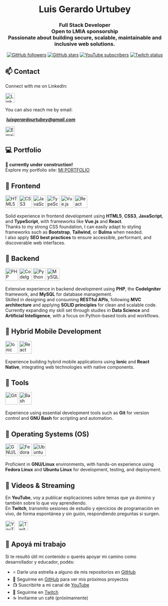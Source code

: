 <h1 align="center">Luis Gerardo Urtubey</h1>

<h3 align="center">
  <strong>Full Stack Developer</strong><br>
  Open to LMIA sponsorship<br>
  Passionate about building secure, scalable, maintainable and inclusive web solutions.
</h3>

<div align="center">
  <a href="https://github.com/LuchoUrtubey?tab=followers"><img src="https://img.shields.io/github/followers/LuchoUrtubey" alt="GitHub followers"/></a>
  <a href="https://stars.github.com/profiles/LuchoUrtubey/"><img src="https://img.shields.io/github/stars/LuchoUrtubey" alt="GitHub stars"/></a>
  <a href="https://youtube.com/UCTGuspmcC2if9N5knX0eUEw?sub_confirmation=1"><img src="https://img.shields.io/youtube/channel/subscribers/UCTGuspmcC2if9N5knX0eUEw?style=social" alt="YouTube subscribers"/></a>
  <a href="https://twitch.com/luchourtubey"><img src="https://img.shields.io/twitch/status/luchourtubey?style=social" alt="Twitch status"/></a>
</div>

## 📫 Contact

Connect with me on LinkedIn:

<a href="https://www.linkedin.com/in/luisgerardourtubey/" target="_blank">
  <img src="https://luchourtubey.github.io/assets/img/linkedin-tile.svg" alt="LinkedIn" width="30" height="30"/>
</a>

You can also reach me by email:

<b><i>&nbsp;luisgerardourtubey@gmail.com</i></b>

<a href="mailto:luisgerardourtubey@gmail.com" target="_blank">
  <img src="https://luchourtubey.github.io/assets/img/mail-ios.svg" alt="Email" title="Email" width="30" height="30"/>
</a>

## 💻 Portfolio

**🚧 currently under construction!**<br>
Explore my portfolio site: [MI PORTFOLIO](https://luchourtubey.github.io/)

## 🔹 Frontend

<p align="left">
  <img src="https://luchourtubey.github.io/assets/img/w3_html5-icon.svg" alt="HTML5" title="HTML5" width="40" height="40"/>
  <img src="https://luchourtubey.github.io/assets/img/w3_css-icon.svg" alt="CSS3" title="CSS3" width="40" height="40"/>
  <img src="https://luchourtubey.github.io/assets/img/javascript-icon.svg" alt="JavaScript" title="JavaScript" width="40" height="40"/>
  <img src="https://luchourtubey.github.io/assets/img/typescriptlang-icon.svg" alt="TypeScript" title="TypeScript" width="40" height="40"/>
  <img src="https://luchourtubey.github.io/assets/img/vuejs-icon.svg" alt="Vue.js" title="Vue.js" width="40" height="40"/>
  <img src="https://luchourtubey.github.io/assets/img/reactjs-icon.svg" alt="React" title="React" width="40" height="40"/>
</p>

Solid experience in frontend development using **HTML5**, **CSS3**, **JavaScript**, and **TypeScript**, with frameworks like **Vue.js** and **React**.  
Thanks to my strong CSS foundation, I can easily adapt to styling frameworks such as **Bootstrap**, **Tailwind**, or **Bulma** when needed.  
I also apply **SEO best practices** to ensure accessible, performant, and discoverable web interfaces.

## 🔹 Backend

<p align="left">
  <img src="https://luchourtubey.github.io/assets/img/php-logo.svg" alt="PHP" title="PHP" width="40" height="40"/>
  <img src="https://luchourtubey.github.io/assets/img/codeigniter.svg" alt="CodeIgniter" title="CodeIgniter" width="40" height="40"/>
  <img src="https://luchourtubey.github.io/assets/img/python-icon.svg" alt="Python" title="Python" width="40" height="40"/>
  <img src="https://luchourtubey.github.io/assets/img/mysql-official.svg" alt="MySQL" title="MySQL" width="40" height="40"/>
</p>

Extensive experience in backend development using **PHP**, the **CodeIgniter** framework, and **MySQL** for database management.  
Skilled in designing and consuming **RESTful APIs**, following **MVC architecture** and applying **SOLID principles** for clean and scalable code.  
Currently expanding my skill set through studies in **Data Science** and **Artificial Intelligence**, with a focus on Python-based tools and workflows.

## 📱 Hybrid Mobile Development

<p align="left">
  <img src="https://luchourtubey.github.io/assets/img/ionicframework-icon.svg" alt="Ionic" title="Ionic" width="40" height="40"/>
  <img src="https://luchourtubey.github.io/assets/img/VectorWiki-F79rZ__react-native.svg" alt="React Native" title="React Native" width="40" height="40"/>
</p>

Experience building hybrid mobile applications using **Ionic** and **React Native**, integrating web technologies with native components.

## 🔹 Tools

<p align="left">
  <img src="https://luchourtubey.github.io/assets/img/git-scm-icon.svg" alt="Git" title="Git" width="40" height="40"/>
  <img src="https://luchourtubey.github.io/assets/img/gnu_bash-icon.svg" alt="Bash" title="GNU Bash" width="40" height="40"/>
</p>

Experience using essential development tools such as **Git** for version control and **GNU Bash** for scripting and automation.

## 🔹 Operating Systems (OS)

<p align="left">
  <img src="https://luchourtubey.github.io/assets/img/linux-icon.svg" alt="GNU/Linux" title="GNU/Linux" width="40" height="40"/>
  <img src="https://luchourtubey.github.io/assets/img/getfedora-icon.svg" alt="Fedora Linux" title="Fedora Linux" width="40" height="40"/>
  <img src="https://luchourtubey.github.io/assets/img/ubuntu-icon.svg" alt="Ubuntu Linux" title="Ubuntu Linux" width="40" height="40"/>
</p>

Proficient in **GNU/Linux** environments, with hands-on experience using **Fedora Linux** and **Ubuntu Linux** for development, testing, and deployment.

## 🎥 Videos & Streaming

En **YouTube**, voy a publicar explicaciones sobre temas que ya domino y también sobre lo que voy aprendiendo.  
En **Twitch**, transmito sesiones de estudio y ejercicios de programación en vivo, de forma espontánea y sin guión, respondiendo preguntas si surgen.

<p align="left">
  <a href="https://www.youtube.com/@luchourtubey" target="_blank"><img src="https://luchourtubey.github.io/assets/img/youtube-icon.svg" alt="YouTube" title="YouTube" width="30" height="30"/></a>
  &nbsp;
  <a href="https://www.twitch.tv/luchourtubey" target="_blank"><img src="https://luchourtubey.github.io/assets/img/twitch-icon.svg" alt="Twitch" title="Twitch" width="30" height="30"/></a>
</p>

## 🤝 Apoyá mi trabajo

Si te resultó útil mi contenido o querés apoyar mi camino como desarrollador y educador, podés:

- ⭐ Darle una estrella a alguno de mis repositorios en [GitHub](https://github.com/LuchoUrtubey?tab=repositories)
- 👤 Seguirme en [GitHub](https://github.com/LuchoUrtubey?tab=followers) para ver mis próximos proyectos
- 📺 Suscribirte a mi canal de [YouTube](https://www.youtube.com/@luchourtubey)
- 🎥 Seguirme en [Twitch](https://www.twitch.tv/luchourtubey)
- ☕ Invitarme un café (próximamente)

